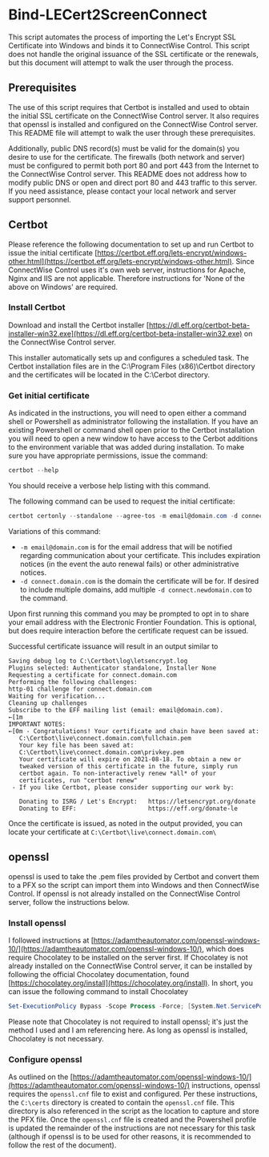 # Bind-LECert2ScreenConnect
This script automates the process of importing the Let's Encrypt SSL Certificate into Windows and binds it to ConnectWise Control.  This script does not handle the original issuance of the SSL certificate or the renewals, but this document will attempt to walk the user through the process.

## Prerequisites
The use of this script requires that Certbot is installed and used to obtain the initial SSL certificate on the ConnectWise Control server.  It also requires that openssl is installed and configured on the ConnectWise Control server.  This README file will attempt to walk the user through these prerequisites.

Additionally, public DNS record(s) must be valid for the domain(s) you desire to use for the certificate.  The firewalls (both network and server) must be configured to permit both port 80 and port 443 from the Internet to the ConnectWise Control server.  This README does not address how to modify public DNS or open and direct port 80 and 443 traffic to this server.  If you need assistance, please contact your local network and server support personnel.

## Certbot
Please reference the following documentation to set up and run Certbot to issue the initial certificate [https://certbot.eff.org/lets-encrypt/windows-other.html](https://certbot.eff.org/lets-encrypt/windows-other.html).  Since ConnectWise Control uses it's own web server, instructions for Apache, Nginx and IIS are not applicable.  Therefore instructions for 'None of the above on Windows' are required.

### Install Certbot
Download and install the Certbot installer [https://dl.eff.org/certbot-beta-installer-win32.exe](https://dl.eff.org/certbot-beta-installer-win32.exe) on the ConnectWise Control server.

This installer automatically sets up and configures a scheduled task.  The Certbot installation files are in the C:\Program Files (x86)\Certbot directory and the certificates will be located in the C:\Cerbot directory. 

### Get initial certificate
As indicated in the instructions, you will need to open either a command shell or Powershell as administrator following the installation.  If you have an existing Powershell or command shell open prior to the Certbot installation you will need to open a new window to have access to the Cerbot additions to the environment variable that was added during installation.  To make sure you have appropriate permissions, issue the command:
```powershell
certbot --help
```
You should receive a verbose help listing with this command.

The following command can be used to request the initial certificate:
```powershell
certbot certonly --standalone --agree-tos -m email@domain.com -d connect.domain.com
```
Variations of this command:
- `-m email@domain.com` is for the email address that will be notified regarding communication about your certificate.  This includes expiration notices (in the event the auto renewal fails) or other administrative notices.
- `-d connect.domain.com` is the domain the certificate will be for.  If desired to include multiple domains, add multiple `-d connect.newdomain.com` to the command.  

Upon first running this command you may be prompted to opt in to share your email address with the Electronic Frontier Foundation.  This is optional, but does require interaction before the certificate request can be issued.

Successful certificate issuance will result in an output similar to
```
Saving debug log to C:\Certbot\log\letsencrypt.log
Plugins selected: Authenticator standalone, Installer None
Requesting a certificate for connect.domain.com
Performing the following challenges:
http-01 challenge for connect.domain.com
Waiting for verification...
Cleaning up challenges
Subscribe to the EFF mailing list (email: email@domain.com).
←[1m
IMPORTANT NOTES:
←[0m - Congratulations! Your certificate and chain have been saved at:
   C:\Certbot\live\connect.domain.com\fullchain.pem
   Your key file has been saved at:
   C:\Certbot\live\connect.domain.com\privkey.pem
   Your certificate will expire on 2021-08-18. To obtain a new or
   tweaked version of this certificate in the future, simply run
   certbot again. To non-interactively renew *all* of your
   certificates, run "certbot renew"
 - If you like Certbot, please consider supporting our work by:

   Donating to ISRG / Let's Encrypt:   https://letsencrypt.org/donate
   Donating to EFF:                    https://eff.org/donate-le
```
Once the certificate is issued, as noted in the output provided, you can locate your certificate at `C:\Certbot\live\connect.domain.com\`

## openssl
openssl is used to take the .pem files provided by Certbot and convert them to a PFX so the script can import them into Windows and then ConnectWise Control.  If openssl is not already installed on the ConnectWise Control server, follow the instructions below.

### Install openssl
I followed instructions at [https://adamtheautomator.com/openssl-windows-10/](https://adamtheautomator.com/openssl-windows-10/), which does require Chocolatey to be installed on the server first.  If Chocolatey is not already installed on the ConnectWise Control server, it can be installed by following the official Chocolatey documentation, found [https://chocolatey.org/install](https://chocolatey.org/install).  In short, you can issue the following command to install Chocolatey 
```powershell
Set-ExecutionPolicy Bypass -Scope Process -Force; [System.Net.ServicePointManager]::SecurityProtocol = [System.Net.ServicePointManager]::SecurityProtocol -bor 3072; iex ((New-Object System.Net.WebClient).DownloadString('https://chocolatey.org/install.ps1'))
```

Please note that Chocolatey is not required to install openssl; it's just the method I used and I am referencing here.  As long as openssl is installed, Chocolatey is not necessary.

### Configure openssl
As outlined on the [https://adamtheautomator.com/openssl-windows-10/](https://adamtheautomator.com/openssl-windows-10/) instructions, openssl requires the `openssl.cnf` file to exist and configured.  Per these instructions, the `C:\certs` directory is created to contain the `openssl.cnf` file.  This directory is also referenced in the script as the location to capture and store the PFX file.  Once the `openssl.cnf` file is created and the Powershell profile is updated the remainder of the instructions are not necessary for this task (although if openssl is to be used for other reasons, it is recommended to follow the rest of the document).
